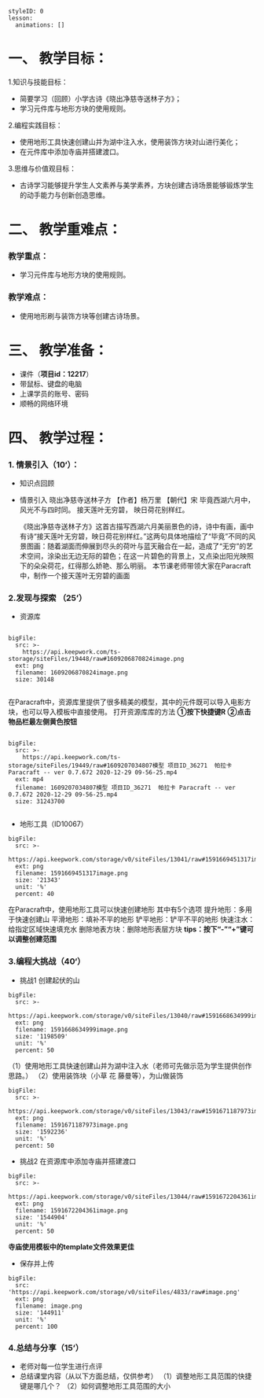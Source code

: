   
<style>
  .markdown-body hr {
    height: 1px;
  }
</style>





```@Lesson
styleID: 0
lesson:
  animations: []

```


# **一、	教学目标：**
1.知识与技能目标：
* 简要学习（回顾）小学古诗《晓出净慈寺送林子方》；
* 学习元件库与地形方块的使用规则。

2.编程实践目标：
* 使用地形工具快速创建山并为湖中注入水，使用装饰方块对山进行美化；
* 在元件库中添加寺庙并搭建渡口。

3.思维与价值观目标：
* 古诗学习能够提升学生人文素养与美学素养，方块创建古诗场景能够锻炼学生的动手能力与创新创造思维。
# **二、	教学重难点：**

### 教学重点：
* 学习元件库与地形方块的使用规则。

### 教学难点：
* 使用地形刷与装饰方块等创建古诗场景。

# **三、	教学准备：**
* 课件（**项目id：12217**）
* 带鼠标、键盘的电脑
* 上课学员的账号、密码
* 顺畅的网络环境


# **四、	教学过程：**
### **1.	情景引入（10‘）：**
* 知识点回顾
  
 * 情景引入
   晓出净慈寺送林子方
   【作者】杨万里 【朝代】宋 
   毕竟西湖六月中，
   风光不与四时同。
   接天莲叶无穷碧，
   映日荷花别样红。
   
   《晓出净慈寺送林子方》这首古描写西湖六月美丽景色的诗，诗中有画，画中有诗“接天莲叶无穷碧，映日荷花别样红。”这两句具体地描绘了“毕竟”不同的风景图画：随着湖面而伸展到尽头的荷叶与蓝天融合在一起，造成了“无穷”的艺术空间，涂染出无边无际的碧色；在这一片碧色的背景上，又点染出阳光映照下的朵朵荷花，红得那么娇艳、那么明丽。
   本节课老师带领大家在Paracraft中，制作一个接天莲叶无穷碧的画面
   

### **2.发现与探索	（25’）**
* 资源库
 
```@BigFile

bigFile:
  src: >-
    https://api.keepwork.com/ts-storage/siteFiles/19448/raw#1609206870824image.png
  ext: png
  filename: 1609206870824image.png
  size: 30148
          
```

在Paracraft中，资源库里提供了很多精美的模型，其中的元件既可以导入电影方块，也可以导入模板中直接使用。
打开资源库库的方法
**①按下快捷键R**
**②点击物品栏最左侧黄色按钮**

```@BigFile

bigFile:
  src: >-
    https://api.keepwork.com/ts-storage/siteFiles/19449/raw#1609207034807模型 项目ID_36271  帕拉卡 Paracraft -- ver 0.7.672 2020-12-29 09-56-25.mp4
  ext: mp4
  filename: 1609207034807模型 项目ID_36271  帕拉卡 Paracraft -- ver 0.7.672 2020-12-29 09-56-25.mp4
  size: 31243700
          
```

 

* 地形工具（ID10067）
 
```@BigFile
bigFile:
  src: >-
    https://api.keepwork.com/storage/v0/siteFiles/13041/raw#1591669451317image.png
  ext: png
  filename: 1591669451317image.png
  size: '21343'
  unit: '%'
  percent: 40

```
在Paracraft中，使用地形工具可以快速创建地形
其中有5个选项
提升地形：多用于快速创建山
平滑地形：填补不平的地形
铲平地形：铲平不平的地形
快速注水：给指定区域快速填充水
删除地表方块：删除地形表层方块
**tips：按下“-”“+”键可以调整创建范围**





### **3.编程大挑战（40‘）**
 
* 挑战1
创建起伏的山
  
 
```@BigFile
bigFile:
  src: >-
    https://api.keepwork.com/storage/v0/siteFiles/13040/raw#1591668634999image.png
  ext: png
  filename: 1591668634999image.png
  size: '1198509'
  unit: '%'
  percent: 50

```
（1）使用地形工具快速创建山并为湖中注入水（老师可先做示范为学生提供创作思路。）
 （2）使用装饰块（小草  花  藤曼等），为山做装饰
```@BigFile
bigFile:
  src: >-
    https://api.keepwork.com/storage/v0/siteFiles/13043/raw#1591671187973image.png
  ext: png
  filename: 1591671187973image.png
  size: '1592236'
  unit: '%'
  percent: 50

```
  
* 挑战2
  在资源库中添加寺庙并搭建渡口
```@BigFile
bigFile:
  src: >-
    https://api.keepwork.com/storage/v0/siteFiles/13044/raw#1591672204361image.png
  ext: png
  filename: 1591672204361image.png
  size: '1544904'
  unit: '%'
  percent: 50

```
**寺庙使用模板中的template文件效果更佳**


  
* 保存并上传
 
```@BigFile
bigFile:
  src: 'https://api.keepwork.com/storage/v0/siteFiles/4833/raw#image.png'
  ext: png
  filename: image.png
  size: '144911'
  unit: '%'
  percent: 100

```




### **4.总结与分享（15‘）**
* 老师对每一位学生进行点评
* 总结课堂内容（从以下方面总结，仅供参考）
   （1）调整地形工具范围的快捷键是哪几个？
   （2）如何调整地形工具范围的大小